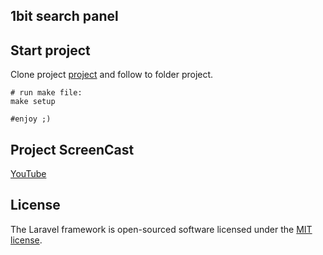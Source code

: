 ## 1bit search panel

## Start project

Clone project [project](https://github.com/abelikov5/1bit_search.git) and follow to folder project.

```
# run make file:
make setup

#enjoy ;)

```

## Project ScreenCast

[YouTube]()

## License

The Laravel framework is open-sourced software licensed under the [MIT license](https://opensource.org/licenses/MIT).